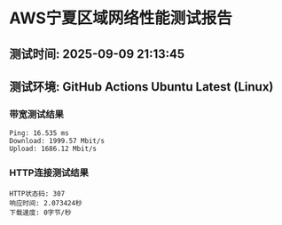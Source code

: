 # AWS宁夏区域网络性能测试报告
## 测试时间: 2025-09-09 21:13:45
## 测试环境: GitHub Actions Ubuntu Latest (Linux)

### 带宽测试结果
```
Ping: 16.535 ms
Download: 1999.57 Mbit/s
Upload: 1686.12 Mbit/s
```

### HTTP连接测试结果
```
HTTP状态码: 307
响应时间: 2.073424秒
下载速度: 0字节/秒
```

